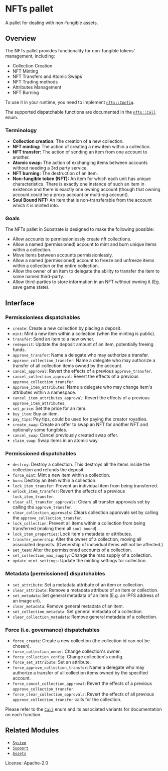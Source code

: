 # NFTs pallet

A pallet for dealing with non-fungible assets.

## Overview

The NFTs pallet provides functionality for non-fungible tokens' management, including:

* Collection Creation
* NFT Minting
* NFT Transfers and Atomic Swaps
* NFT Trading methods
* Attributes Management
* NFT Burning

To use it in your runtime, you need to implement
[`nfts::Config`](https://paritytech.github.io/substrate/master/pallet_nfts/pallet/trait.Config.html).

The supported dispatchable functions are documented in the
[`nfts::Call`](https://paritytech.github.io/substrate/master/pallet_nfts/pallet/enum.Call.html) enum.

### Terminology

* **Collection creation:** The creation of a new collection.
* **NFT minting:** The action of creating a new item within a collection.
* **NFT transfer:** The action of sending an item from one account to another.
* **Atomic swap:** The action of exchanging items between accounts without needing a 3rd party service.
* **NFT burning:** The destruction of an item.
* **Non-fungible token (NFT):** An item for which each unit has unique characteristics. There is exactly one instance of
  such an item in existence and there is exactly one owning account (though that owning account could be a proxy account
  or multi-sig account).
* **Soul Bound NFT:** An item that is non-transferable from the account which it is minted into.

### Goals

The NFTs pallet in Substrate is designed to make the following possible:

* Allow accounts to permissionlessly create nft collections.
* Allow a named (permissioned) account to mint and burn unique items within a collection.
* Move items between accounts permissionlessly.
* Allow a named (permissioned) account to freeze and unfreeze items within a collection or the entire collection.
* Allow the owner of an item to delegate the ability to transfer the item to some named third-party.
* Allow third-parties to store information in an NFT _without_ owning it (Eg. save game state).

## Interface

### Permissionless dispatchables

* `create`: Create a new collection by placing a deposit.
* `mint`: Mint a new item within a collection (when the minting is public).
* `transfer`: Send an item to a new owner.
* `redeposit`: Update the deposit amount of an item, potentially freeing funds.
* `approve_transfer`: Name a delegate who may authorize a transfer.
* `approve_collection_transfer`: Name a delegate who may authorize a transfer of all collection items owned by the account.
* `cancel_approval`: Revert the effects of a previous `approve_transfer`.
* `cancel_collection_approval`: Revert the effects of a previous `approve_collection_transfer`.
* `approve_item_attributes`: Name a delegate who may change item's attributes within a namespace.
* `cancel_item_attributes_approval`: Revert the effects of a previous `approve_item_attributes`.
* `set_price`: Set the price for an item.
* `buy_item`: Buy an item.
* `pay_tips`: Pay tips, could be used for paying the creator royalties.
* `create_swap`: Create an offer to swap an NFT for another NFT and optionally some fungibles.
* `cancel_swap`: Cancel previously created swap offer.
* `claim_swap`: Swap items in an atomic way.


### Permissioned dispatchables

* `destroy`: Destroy a collection. This destroys all the items inside the collection and refunds the deposit.
* `force_mint`: Mint a new item within a collection.
* `burn`: Destroy an item within a collection.
* `lock_item_transfer`: Prevent an individual item from being transferred.
* `unlock_item_transfer`: Revert the effects of a previous `lock_item_transfer`.
* `clear_all_transfer_approvals`: Clears all transfer approvals set by calling the `approve_transfer`.
* `clear_collection_approvals`: Clears collection approvals set by calling the `approve_collection_transfer`.
* `lock_collection`: Prevent all items within a collection from being transferred (making them all `soul bound`).
* `lock_item_properties`: Lock item's metadata or attributes.
* `transfer_ownership`: Alter the owner of a collection, moving all associated deposits. (Ownership of individual items
  will not be affected.)
* `set_team`: Alter the permissioned accounts of a collection.
* `set_collection_max_supply`: Change the max supply of a collection.
* `update_mint_settings`: Update the minting settings for collection.


### Metadata (permissioned) dispatchables

* `set_attribute`: Set a metadata attribute of an item or collection.
* `clear_attribute`: Remove a metadata attribute of an item or collection.
* `set_metadata`: Set general metadata of an item (E.g. an IPFS address of an image url).
* `clear_metadata`: Remove general metadata of an item.
* `set_collection_metadata`: Set general metadata of a collection.
* `clear_collection_metadata`: Remove general metadata of a collection.


### Force (i.e. governance) dispatchables

* `force_create`: Create a new collection (the collection id can not be chosen).
* `force_collection_owner`: Change collection's owner.
* `force_collection_config`: Change collection's config.
* `force_set_attribute`: Set an attribute.
* `force_approve_collection_transfer`: Name a delegate who may authorize a transfer of all collection items owned by the specified account.
* `force_cancel_collection_approval`: Revert the effects of a previous `approve_collection_transfer`.
* `force_clear_collection_approvals`: Revert the effects of all previous `approve_collection_transfer` calls for the collection.

Please refer to the [`Call`](https://paritytech.github.io/substrate/master/pallet_nfts/pallet/enum.Call.html) enum and
its associated variants for documentation on each function.

## Related Modules

* [`System`](https://docs.rs/frame-system/latest/frame_system/)
* [`Support`](https://docs.rs/frame-support/latest/frame_support/)
* [`Assets`](https://docs.rs/pallet-assets/latest/pallet_assets/)

License: Apache-2.0
